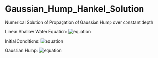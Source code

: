 # Gaussian_Hump_Hankel_Solution
Numerical Solution of Propagation of Gaussian Hump over constant depth


Linear Shallow Water Equation:
![equation](https://latex.codecogs.com/svg.latex?\nabla^{2}%20\eta(\boldsymbol{r},%20t)-\frac{1}{c^{2}}%20\frac{\partial^{2}%20\eta(\boldsymbol{r},%20t)}{\partial%20t^{2}}=0)

Initial Conditions:
![equation](https://latex.codecogs.com/svg.latex?\left.\eta(\boldsymbol{r},%20t)\right|_{t=0}=\eta_{0}(\boldsymbol{r})%20\quad\quad\quad\left.\frac{\partial%20\eta(\boldsymbol{r},%20t)}{\partial%20t}\right|_{t=0}=0)

Gaussian Hump:
![equation](https://latex.codecogs.com/svg.latex?\eta_{0}(r)=a_{0}\exp%20\left(-\frac{2%20r^{2}}{\lambda_{0}^{2}}\right))
